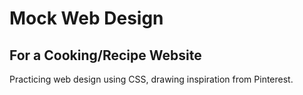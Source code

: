 # Mock Web Design
## For a Cooking/Recipe Website

Practicing web design using CSS, drawing inspiration from Pinterest.
